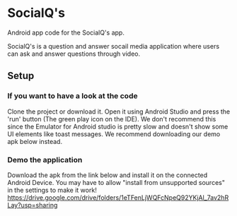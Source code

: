 # SocialQ's

Android app code for the SocialQ's app.

SocialQ's is a question and answer socail media application where users can ask and answer questions through video.

## Setup

### If you want to have a look at the code
Clone the project or download it. Open it using Android Studio and press the 'run' button (The green play icon on the IDE). We don't recommend this since the Emulator for Android studio is pretty slow and doesn't show some UI elements like toast messages. We recommend downloading our demo apk below instead.

### Demo the application
Download the apk from the link below and install it on the connected Android Device. You may have to allow "install from unsupported sources" in the settings to make it work!
https://drive.google.com/drive/folders/1eTFenLjWQFcNpeQ92YKjAl_7av2hRLay?usp=sharing
